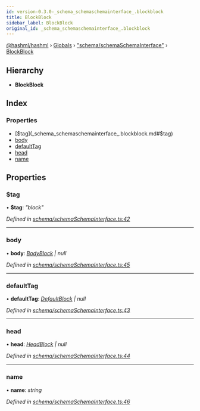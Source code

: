 ```yaml
---
id: version-0.3.0-_schema_schemaschemainterface_.blockblock
title: BlockBlock
sidebar_label: BlockBlock
original_id: _schema_schemaschemainterface_.blockblock
---
```


[@hashml/hashml](../index.md) › [Globals](../globals.md) › ["schema/schemaSchemaInterface"](../modules/_schema_schemaschemainterface_.md) › [BlockBlock](_schema_schemaschemainterface_.blockblock.md)

## Hierarchy

* **BlockBlock**

## Index

### Properties

* [$tag](_schema_schemaschemainterface_.blockblock.md#$tag)
* [body](_schema_schemaschemainterface_.blockblock.md#body)
* [defaultTag](_schema_schemaschemainterface_.blockblock.md#defaulttag)
* [head](_schema_schemaschemainterface_.blockblock.md#head)
* [name](_schema_schemaschemainterface_.blockblock.md#name)

## Properties

###  $tag

• **$tag**: *"block"*

*Defined in [schema/schemaSchemaInterface.ts:42](https://github.com/hashml/hashml/blob/6983021/src/schema/schemaSchemaInterface.ts#L42)*

___

###  body

• **body**: *[BodyBlock](_schema_schemaschemainterface_.bodyblock.md) | null*

*Defined in [schema/schemaSchemaInterface.ts:45](https://github.com/hashml/hashml/blob/6983021/src/schema/schemaSchemaInterface.ts#L45)*

___

###  defaultTag

• **defaultTag**: *[DefaultBlock](_schema_schemaschemainterface_.defaultblock.md) | null*

*Defined in [schema/schemaSchemaInterface.ts:43](https://github.com/hashml/hashml/blob/6983021/src/schema/schemaSchemaInterface.ts#L43)*

___

###  head

• **head**: *[HeadBlock](_schema_schemaschemainterface_.headblock.md) | null*

*Defined in [schema/schemaSchemaInterface.ts:44](https://github.com/hashml/hashml/blob/6983021/src/schema/schemaSchemaInterface.ts#L44)*

___

###  name

• **name**: *string*

*Defined in [schema/schemaSchemaInterface.ts:46](https://github.com/hashml/hashml/blob/6983021/src/schema/schemaSchemaInterface.ts#L46)*
